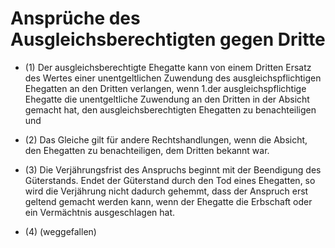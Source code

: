 # Ansprüche des Ausgleichsberechtigten gegen Dritte

- (1) Der ausgleichsberechtigte Ehegatte kann von einem Dritten Ersatz des Wertes einer unentgeltlichen Zuwendung des ausgleichspflichtigen Ehegatten an den Dritten verlangen, wenn 1.der ausgleichspflichtige Ehegatte die unentgeltliche Zuwendung an den Dritten in der Absicht gemacht hat, den ausgleichsberechtigten Ehegatten zu benachteiligen und

- (2) Das Gleiche gilt für andere Rechtshandlungen, wenn die Absicht, den Ehegatten zu benachteiligen, dem Dritten bekannt war.

- (3) Die Verjährungsfrist des Anspruchs beginnt mit der Beendigung des Güterstands. Endet der Güterstand durch den Tod eines Ehegatten, so wird die Verjährung nicht dadurch gehemmt, dass der Anspruch erst geltend gemacht werden kann, wenn der Ehegatte die Erbschaft oder ein Vermächtnis ausgeschlagen hat.

- (4) (weggefallen)

